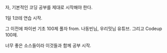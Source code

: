 자, 기본적인 코딩 공부를 제대로 시작해야 한다.

1일 1코테 연습 시작.

그 이전에 파이썬 기초 100제 풀자 from. 나동빈님, 우리밋님 유튜브. 그리고 Codeup 100제.

너무 좋은 소스들이라 이것들과 함께 공부 시작.

